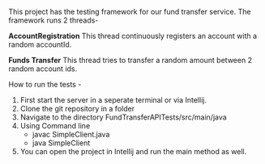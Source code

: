 This project has the testing framework for our fund transfer service.
The framework runs 2 threads-

__AccountRegistration__
This thread continuously registers an account with a random accountId.

__Funds Transfer__
This thread tries to transfer a random amount between 2 random account ids.

How to run the tests -  
1. First start the server in a seperate terminal or via Intellij.
2. Clone the git repository in a folder
3. Navigate to the directory FundTransferAPITests/src/main/java
4. Using Command line 
	* javac SimpleClient.java
 	* java SimpleClient
5. You can open the project in Intellij and run the main method as well.
